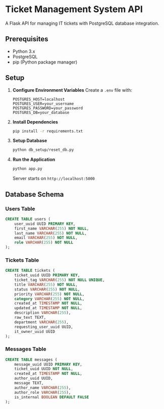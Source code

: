 # Ticket Management System API

A Flask API for managing IT tickets with PostgreSQL database integration.

## Prerequisites

- Python 3.x
- PostgreSQL
- pip (Python package manager)

## Setup

1. **Configure Environment Variables**
   Create a `.env` file with:
   ```
   POSTGRES_HOST=localhost
   POSTGRES_USER=your_username
   POSTGRES_PASSWORD=your_password
   POSTGRES_DB=your_database
   ```

2. **Install Dependencies**
   ```bash
   pip install -r requirements.txt
   ```

3. **Setup Database**
   ```bash
   python db_setup/reset_db.py
   ```

4. **Run the Application**
   ```bash
   python app.py
   ```
   Server starts on `http://localhost:5000`

## Database Schema

### Users Table
```sql
CREATE TABLE users (
    user_uuid UUID PRIMARY KEY,
    first_name VARCHAR(255) NOT NULL,
    last_name VARCHAR(255) NOT NULL,
    email VARCHAR(255) NOT NULL,
    role VARCHAR(255) NOT NULL
);
```

### Tickets Table
```sql
CREATE TABLE tickets (
    ticket_uuid UUID PRIMARY KEY,
    ticket_tag VARCHAR(255) NOT NULL UNIQUE,
    title VARCHAR(255) NOT NULL,
    status VARCHAR(255) NOT NULL,
    priority VARCHAR(255) NOT NULL,
    category VARCHAR(255) NOT NULL,
    created_at TIMESTAMP NOT NULL,
    updated_at TIMESTAMP NOT NULL,
    description VARCHAR(255),
    raw_text TEXT,
    department VARCHAR(255),
    requesting_user_uuid UUID,
    it_owner_uuid UUID
);
```

### Messages Table
```sql
CREATE TABLE messages (
    message_uuid UUID PRIMARY KEY,
    ticket_uuid UUID NOT NULL,
    created_at TIMESTAMP NOT NULL,
    author_uuid UUID,
    message TEXT,
    author_name VARCHAR(255),
    author_role VARCHAR(255),
    is_internal BOOLEAN DEFAULT FALSE
);
```
